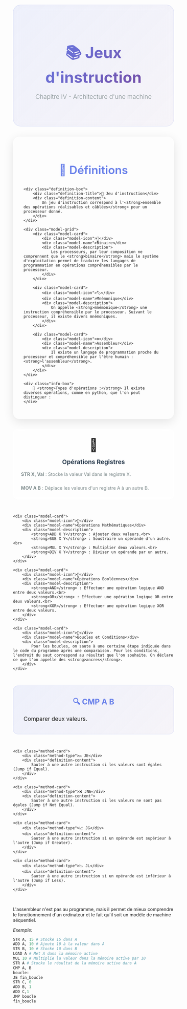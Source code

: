 <style>
/* Styles modernes pour le cours Entiers Binaires et Hexadécimaux */
.course-header {
    background: linear-gradient(135deg, rgba(102, 126, 234, 0.1), rgba(118, 75, 162, 0.05));
    backdrop-filter: blur(20px);
    border-radius: 24px;
    padding: 3rem;
    margin: 2rem 0;
    border: 1px solid rgba(102, 126, 234, 0.2);
    text-align: center;
}

.course-title {
    font-size: 3rem;
    font-weight: 700;
    background: linear-gradient(135deg, #667eea 0%, #764ba2 100%);
    -webkit-background-clip: text;
    -webkit-text-fill-color: transparent;
    background-clip: text;
    margin-bottom: 1rem;
}

.course-subtitle {
    color: #7f8c8d;
    font-size: 1.2rem;
    font-weight: 300;
    margin-bottom: 2rem;
}

.timeline-section {
    background: var(--md-default-bg-color);
    border-radius: 20px;
    padding: 2rem;
    margin: 2rem 0;
    box-shadow: 0 8px 32px rgba(0, 0, 0, 0.1);
    border: 1px solid rgba(255, 255, 255, 0.2);
}

.section-title {
    font-size: 2.2rem;
    font-weight: 600;
    color: #667eea;
    margin-bottom: 2rem;
    text-align: center;
}

.definition-box {
    background: linear-gradient(135deg, rgba(102, 126, 234, 0.1), rgba(118, 75, 162, 0.05));
    border-left: 5px solid #667eea;
    border-radius: 12px;
    padding: 2rem;
    margin: 2rem 0;
    backdrop-filter: blur(10px);
}

.definition-title {
    font-size: 1.3rem;
    font-weight: 600;
    color: #667eea;
    margin-bottom: 1rem;
}

.definition-content {
    color: var(--md-default-fg-color);
    font-size: 1.1rem;
    line-height: 1.6;
}

.highlight-fact {
    background: rgba(255, 193, 7, 0.1);
    border-left: 4px solid #ffc107;
    padding: 1rem;
    margin: 1rem 0;
    border-radius: 8px;
    font-weight: 500;
}

.info-box {
    background: linear-gradient(135deg, rgba(102, 126, 234, 0.1), rgba(118, 75, 162, 0.05));
    border-left: 5px solid #667eea;
    border-radius: 12px;
    padding: 2rem;
    margin: 2rem 0;
    backdrop-filter: blur(10px);
}

.model-grid {
    display: grid;
    grid-template-columns: repeat(auto-fit, minmax(300px, 1fr));
    gap: 2rem;
    margin: 2rem 0;
}

.model-card {
    background: rgba(255, 255, 255, 0.6);
    border-radius: 15px;
    padding: 1.5rem;
    border: 1px solid rgba(255, 255, 255, 0.4);
    transition: all 0.3s ease;
    position: relative;
    overflow: hidden;
    backdrop-filter: blur(5px);
}

.model-card:hover {
    transform: translateY(-5px);
    box-shadow: 0 12px 24px rgba(0, 0, 0, 0.1);
}

.model-icon {
    font-size: 2.5rem;
    margin-bottom: 1rem;
    text-align: center;
}

.model-name {
    font-size: 1.2rem;
    font-weight: bold;
    color: #2c3e50;
    margin-bottom: 1rem;
    text-align: center;
}

.model-description {
    color: #7f8c8d;
    font-size: 0.9rem;
    line-height: 1.5;
}

.code-example {
    background: #1a202c;
    color: #e2e8f0;
    padding: 1.5rem;
    border-radius: 10px;
    margin: 1.5rem 0;
    font-family: 'Courier New', monospace;
    overflow-x: auto;
    border-left: 4px solid #4299e1;
}

.code-title {
    color: #4299e1;
    font-weight: 700;
    margin-bottom: 1rem;
    font-size: 1rem;
}

.method-grid {
    display: grid;
    grid-template-columns: repeat(auto-fit, minmax(350px, 1fr));
    gap: 2rem;
    margin: 2rem 0;
}

.method-card {
    background: linear-gradient(135deg, rgba(102, 126, 234, 0.1), rgba(118, 75, 162, 0.05));
    border-radius: 15px;
    padding: 2rem;
    border: 1px solid rgba(102, 126, 234, 0.2);
    transition: all 0.3s ease;
}

.method-card:hover {
    transform: translateY(-5px);
    box-shadow: 0 12px 24px rgba(0, 0, 0, 0.1);
}

.method-type {
    font-size: 1.5rem;
    font-weight: bold;
    color: #667eea;
    margin-bottom: 1rem;
    text-align: center;
}

.conversion-table {
    background: rgba(255, 255, 255, 0.8);
    border-radius: 12px;
    padding: 1.5rem;
    margin: 1.5rem 0;
    border: 1px solid rgba(102, 126, 234, 0.2);
    overflow-x: auto;
}

.conversion-table table {
    width: 100%;
    border-collapse: collapse;
}

.conversion-table th {
    background: #667eea;
    color: white;
    padding: 1rem;
    text-align: center;
    font-weight: 600;
}

.conversion-table td {
    padding: 0.8rem 1rem;
    border-bottom: 1px solid rgba(102, 126, 234, 0.1);
    text-align: center;
}

.conversion-table tr:hover {
    background: rgba(102, 126, 234, 0.05);
}

@media (max-width: 768px) {
    .course-title {
        font-size: 2rem;
    }
    
    .model-grid {
        grid-template-columns: 1fr;
    }
    
    .method-grid {
        grid-template-columns: 1fr;
    }
    
    .course-header {
        padding: 2rem;
    }
}
</style>

<div class="course-header">
    <h1 class="course-title">📚 Jeux d'instruction</h1>
    <p class="course-subtitle">Chapitre IV - Architecture d'une machine</p>
</div>

<div class="timeline-section">
    <h2 class="section-title">📖 Définitions</h2>
    
    <div class="definition-box">
        <div class="definition-title">🎯 Jeu d'instruction</div>
        <div class="definition-content">
            Un jeu d'instruction correspond à l'<strong>ensemble des opérations réalisables et câblées</strong> pour un processeur donné.
        </div>
    </div>
    
    <div class="model-grid">
        <div class="model-card">
            <div class="model-icon">🔢</div>
            <div class="model-name">Binaire</div>
            <div class="model-description">
                Les processeurs, par leur composition ne comprennent que le <strong>binaire</strong> mais le système d'exploitation permet de traduire les langages de programmation en opérations compréhensibles par le processeur.
            </div>
        </div>
        
        <div class="model-card">
            <div class="model-icon">🏷️</div>
            <div class="model-name">Mnémonique</div>
            <div class="model-description">
                On appelle <strong>mnémonique</strong> une instruction compréhensible par le processeur. Suivant le processeur, il existe divers mnémoniques.
            </div>
        </div>
        
        <div class="model-card">
            <div class="model-icon">⚙️</div>
            <div class="model-name">Assembleur</div>
            <div class="model-description">
                Il existe un langage de programmation proche du processeur et compréhensible par l'être humain : <strong>l'assembleur</strong>.
            </div>
        </div>
    </div>
    
    <div class="info-box">
        🔧 <strong>Types d'opérations :</strong> Il existe diverses opérations, comme en python, que l'on peut distinguer :
    </div>
</div>

<div class="model-grid">
    <div class="model-card">
        <div class="model-icon">💾</div>
        <div class="model-name">Opérations Registres</div>
        <div class="model-description">
            <strong>STR X, Val</strong> : Stocke la valeur Val dans le registre X.<br><br>
            <strong>MOV A B</strong> : Déplace les valeurs d'un registre A à un autre B.
        </div>
    </div>
    
    <div class="model-card">
        <div class="model-icon">🧮</div>
        <div class="model-name">Opérations Mathématiques</div>
        <div class="model-description">
            <strong>ADD X Y</strong> : Ajouter deux valeurs.<br>
            <strong>SUB X Y</strong> : Soustraire un opérande d'un autre.<br>
            <strong>MUL X Y</strong> : Multiplier deux valeurs.<br>
            <strong>DIV X Y</strong> : Diviser un opérande par un autre.
        </div>
    </div>
    
    <div class="model-card">
        <div class="model-icon">🔗</div>
        <div class="model-name">Opérations Booléennes</div>
        <div class="model-description">
            <strong>AND</strong> : Effectuer une opération logique AND entre deux valeurs.<br>
            <strong>OR</strong> : Effectuer une opération logique OR entre deux valeurs.<br>
            <strong>XOR</strong> : Effectuer une opération logique XOR entre deux valeurs.
        </div>
    </div>
    
    <div class="model-card">
        <div class="model-icon">🔄</div>
        <div class="model-name">Boucles et Conditions</div>
        <div class="model-description">
            Pour les boucles, on saute à une certaine étape indiquée dans le code du programme après une comparaison. Pour les conditions, l'endroit du saut correspond au résultat que l'on souhaite. On déclare ce que l'on appelle des <strong>ancres</strong>.
        </div>
    </div>
</div>

<div class="method-grid">
    <div class="method-card">
        <div class="method-type">🔍 CMP A B</div>
        <div class="definition-content">
            Comparer deux valeurs.
        </div>
    </div>
    
    <div class="method-card">
        <div class="method-type">⚖️ JE</div>
        <div class="definition-content">
            Sauter à une autre instruction si les valeurs sont égales (Jump if Equal).
        </div>
    </div>
    
    <div class="method-card">
        <div class="method-type">❌ JNE</div>
        <div class="definition-content">
            Sauter à une autre instruction si les valeurs ne sont pas égales (Jump if Not Equal).
        </div>
    </div>
    
    <div class="method-card">
        <div class="method-type">📈 JG</div>
        <div class="definition-content">
            Sauter à une autre instruction si un opérande est supérieur à l'autre (Jump if Greater).
        </div>
    </div>
    
    <div class="method-card">
        <div class="method-type">📉 JL</div>
        <div class="definition-content">
            Sauter à une autre instruction si un opérande est inférieur à l'autre (Jump if Less).
        </div>
    </div>
</div>

L'assembleur n'est pas au programme, mais il permet de mieux comprendre le fonctionnement d'un ordinateur et le fait qu'il soit un modèle de machine séquentiel.

*Exemple:*

```python
STR A, 15 # Stocke 15 dans A
ADD A, 10 # Ajoute 10 à la valeur dans A
STR B, 10 # Stocke 10 dans B
LOAD A # Met A dans la mémoire active
MUL 10 # Multiplie la valeur dans la mémoire active par 10
STR A # Stocke le résultat de la mémoire active dans A 
CMP A, B
boucle:
JE fin_boucle
STR C, 0
ADD B, 1
ADD C,1
JMP boucle
fin_boucle
```